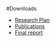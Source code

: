 #Downloads

- [Research Plan](%assets_url%/download/projectreports/snf19-part2.pdf)
- [Publications](%assets_url%/scgbib/?query=snf-asa3&filter=Year)
- [Final report](%assets_url%/download/projectreports/snf19-final.pdf)
